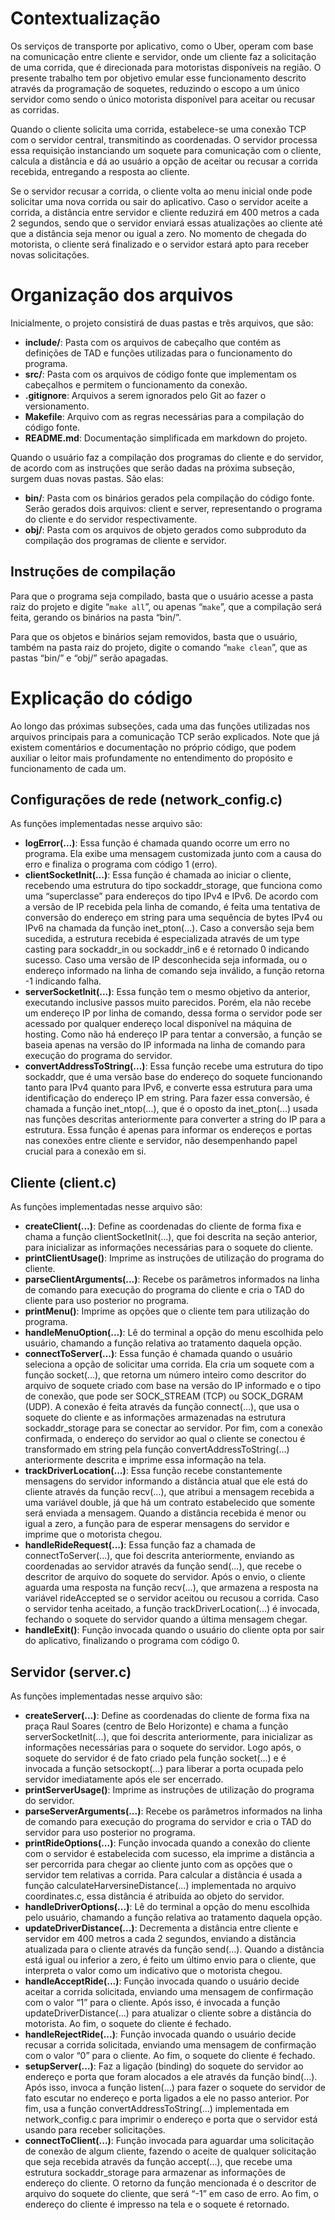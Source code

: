 # Contextualização
Os serviços de transporte por aplicativo, como o Uber, operam com base na comunicação entre cliente e servidor, onde um cliente faz a solicitação de uma corrida, que é direcionada para motoristas disponíveis na região. O presente trabalho tem por objetivo emular esse funcionamento descrito através da programação de soquetes, reduzindo o escopo a um único servidor como sendo o único motorista disponível para aceitar ou recusar as corridas.  
  
Quando o cliente solicita uma corrida, estabelece-se uma conexão TCP com o servidor central, transmitindo as coordenadas. O servidor processa essa requisição instanciando um soquete para comunicação com o cliente, calcula a distância e dá ao usuário a opção de aceitar ou recusar a corrida recebida, entregando a resposta ao cliente.  
  
Se o servidor recusar a corrida, o cliente volta ao menu inicial onde pode solicitar uma nova corrida ou sair do aplicativo. Caso o servidor aceite a corrida, a distância entre servidor e cliente reduzirá em 400 metros a cada 2 segundos, sendo que o servidor enviará essas atualizações ao cliente até que a distância seja menor ou igual a zero. No momento de chegada do motorista, o cliente será finalizado e o servidor estará apto para receber novas solicitações.  
  
# Organização dos arquivos
Inicialmente, o projeto consistirá de duas pastas e três arquivos, que são:  

* **include/**: Pasta com os arquivos de cabeçalho que contém as definições de TAD e funções utilizadas para o funcionamento do programa.
* **src/**: Pasta com os arquivos de código fonte que implementam os cabeçalhos e permitem o funcionamento da conexão.
* **.gitignore**: Arquivos a serem ignorados pelo Git ao fazer o versionamento.
* **Makefile**: Arquivo com as regras necessárias para a compilação do código fonte.
* **README.md**: Documentação simplificada em markdown do projeto.

Quando o usuário faz a compilação dos programas do cliente e do servidor, de acordo com as instruções que serão dadas na próxima subseção, surgem duas novas pastas. São elas:  
  
* **bin/**: Pasta com os binários gerados pela compilação do código fonte. Serão gerados dois arquivos: client e server, representando o programa do cliente e do servidor respectivamente.
* **obj/**: Pasta com os arquivos de objeto gerados como subproduto da compilação dos programas de cliente e servidor.

## Instruções de compilação
Para que o programa seja compilado, basta que o usuário acesse a pasta raiz do projeto e digite “`make all`”, ou apenas “`make`”, que a compilação será feita, gerando os binários na pasta “bin/”.  
  
Para que os objetos e binários sejam removidos, basta que o usuário, também na pasta raiz do projeto, digite o comando “`make clean`”, que as pastas “bin/” e “obj/” serão apagadas.  
  
# Explicação do código
Ao longo das próximas subseções, cada uma das funções utilizadas nos arquivos principais para a comunicação TCP serão explicados. Note que já existem comentários e documentação no próprio código, que podem auxiliar o leitor mais profundamente no entendimento do propósito e funcionamento de cada um.  
  
## Configurações de rede (network_config.c)
As funções implementadas nesse arquivo são:  

* **logError(...)**: Essa função é chamada quando ocorre um erro no programa. Ela exibe uma mensagem customizada junto com a causa do erro e finaliza o programa com código 1 (erro).
* **clientSocketInit(...)**: Essa função é chamada ao iniciar o cliente, recebendo uma estrutura do tipo sockaddr_storage, que funciona como uma “superclasse” para endereços do tipo IPv4 e IPv6. De acordo com a versão de IP recebida pela linha de comando, é feita uma tentativa de conversão do endereço em string para uma sequência de bytes IPv4 ou IPv6 na chamada da função inet_pton(...). Caso a conversão seja bem sucedida, a estrutura recebida é especializada através de um type casting para sockaddr_in ou sockaddr_in6 e é retornado 0 indicando sucesso. Caso uma versão de IP desconhecida seja informada, ou o endereço informado na linha de comando seja inválido, a função retorna -1 indicando falha.
* **serverSocketInit(...)**: Essa função tem o mesmo objetivo da anterior, executando inclusive passos muito parecidos. Porém, ela não recebe um endereço IP por linha de comando, dessa forma o servidor pode ser acessado por qualquer endereço local disponível na máquina de hosting. Como não há endereço IP para tentar a conversão, a função se baseia apenas na versão do IP informada na linha de comando para execução do programa do servidor.
* **convertAddressToString(...)**: Essa função recebe uma estrutura do tipo sockaddr, que é uma versão base do endereço do soquete funcionando tanto para IPv4 quanto para IPv6, e converte essa estrutura para uma identificação do endereço IP em string. Para fazer essa conversão, é chamada a função inet_ntop(...), que é o oposto da inet_pton(...) usada nas funções descritas anteriormente para converter a string do IP para a estrutura. Essa função é apenas para informar os endereços e portas nas conexões entre cliente e servidor, não desempenhando papel crucial para a conexão em si.
  
## Cliente (client.c)
As funções implementadas nesse arquivo são:  
  
* **createClient(...)**: Define as coordenadas do cliente de forma fixa e chama a função clientSocketInit(...), que foi descrita na seção anterior, para inicializar as informações necessárias para o soquete do cliente.
* **printClientUsage()**: Imprime as instruções de utilização do programa do cliente.
* **parseClientArguments(...)**: Recebe os parâmetros informados na linha de comando para execução do programa do cliente e cria o TAD do cliente para uso posterior no programa.
* **printMenu()**: Imprime as opções que o cliente tem para utilização do programa.
* **handleMenuOption(...)**: Lê do terminal a opção do menu escolhida pelo usuário, chamando a função relativa ao tratamento daquela opção.
* **connectToServer(...)**: Essa função é chamada quando o usuário seleciona a opção de solicitar uma corrida. Ela cria um soquete com a função socket(...), que retorna um número inteiro como descritor do arquivo de soquete criado com base na versão do IP informado e o tipo de conexão, que pode ser SOCK_STREAM (TCP) ou SOCK_DGRAM (UDP). A conexão é feita através da função connect(...), que usa o soquete do cliente e as informações armazenadas na estrutura sockaddr_storage para se conectar ao servidor. Por fim, com a conexão confirmada, o endereço do servidor ao qual o cliente se conectou é transformado em string pela função convertAddressToString(...) anteriormente descrita e imprime essa informação na tela.
* **trackDriverLocation(...)**: Essa função recebe constantemente mensagens do servidor informando a distância atual que ele está do cliente através da função recv(...), que atribui a mensagem recebida a uma variável double, já que há um contrato estabelecido que somente será enviada a mensagem. Quando a distância recebida é menor ou igual a zero, a função para de esperar mensagens do servidor e imprime que o motorista chegou.
* **handleRideRequest(...)**: Essa função faz a chamada de connectToServer(...), que foi descrita anteriormente, enviando as coordenadas ao servidor através da função send(...), que recebe o descritor de arquivo do soquete do servidor. Após o envio, o cliente aguarda uma resposta na função recv(...), que armazena a resposta na variável rideAccepted se o servidor aceitou ou recusou a corrida. Caso o servidor tenha aceitado, a função trackDriverLocation(...) é invocada, fechando o soquete do servidor quando a última mensagem chegar.
* **handleExit()**: Função invocada quando o usuário do cliente opta por sair do aplicativo, finalizando o programa com código 0.
   
## Servidor (server.c)
As funções implementadas nesse arquivo são:  
  
* **createServer(...)**: Define as coordenadas do cliente de forma fixa na praça Raul Soares (centro de Belo Horizonte) e chama a função serverSocketInit(...), que foi descrita anteriormente, para inicializar as informações necessárias para o soquete do servidor. Logo após, o soquete do servidor é de fato criado pela função socket(...) e é invocada a função setsockopt(...) para liberar a porta ocupada pelo servidor imediatamente após ele ser encerrado.
* **printServerUsage()**: Imprime as instruções de utilização do programa do servidor.
* **parseServerArguments(...)**: Recebe os parâmetros informados na linha de comando para execução do programa do servidor e cria o TAD do servidor para uso posterior no programa.
* **printRideOptions(...)**: Função invocada quando a conexão do cliente com o servidor é estabelecida com sucesso, ela imprime a distância a ser percorrida para chegar ao cliente junto com as opções que o servidor tem relativas a corrida. Para calcular a distância é usada a função calculateHarversineDistance(...) implementada no arquivo coordinates.c, essa distância é atribuída ao objeto do servidor.
* **handleDriverOptions(...)**: Lê do terminal a opção do menu escolhida pelo usuário, chamando a função relativa ao tratamento daquela opção.
* **updateDriverDistance(...)**: Decrementa a distância entre cliente e servidor em 400 metros a cada 2 segundos, enviando a distância atualizada para o cliente através da função send(...). Quando a distância está igual ou inferior a zero, é feito um último envio para o cliente, que interpreta o valor como um indicativo que o motorista chegou.
* **handleAcceptRide(...)**: Função invocada quando o usuário decide aceitar a corrida solicitada, enviando uma mensagem de confirmação com o valor “1” para o cliente. Após isso, é invocada a função updateDriverDistance(...) para atualizar o cliente sobre a distância do motorista. Ao fim, o soquete do cliente é fechado.
* **handleRejectRide(...)**: Função invocada quando o usuário decide recusar a corrida solicitada, enviando uma mensagem de confirmação com o valor “0” para o cliente. Ao fim, o soquete do cliente é fechado.
* **setupServer(...)**: Faz a ligação (binding) do soquete do servidor ao endereço e porta que foram alocados a ele através da função bind(...). Após isso, invoca a função listen(...) para fazer o soquete do servidor de fato escutar no endereço e porta ligados a ele no passo anterior. Por fim, usa a função convertAddressToString(...) implementada em network_config.c para imprimir o endereço e porta que o servidor está usando para receber solicitações.
* **connectToClient(...)**: Função invocada para aguardar uma solicitação de conexão de algum cliente, fazendo o aceite de qualquer solicitação que seja recebida através da função accept(...), que recebe uma estrutura sockaddr_storage para armazenar as informações de endereço do cliente. O retorno da função mencionada é o descritor de arquivo do soquete do cliente, que será “-1” em caso de erro. Ao fim, o endereço do cliente é impresso na tela e o soquete é retornado.
